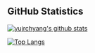 ## GitHub Statistics

<!--

<a href="https://github.com/anuraghazra/github-readme-stats">
  <img height=200 align="center" src="https://github-readme-stats-five-swart-14.vercel.app/api?username=yujrchyang&count_private=true&theme=onedark" />
</a>
<a href="https://github.com/anuraghazra/convoychat">
  <img height=200 align="center" src="https://github-readme-stats-five-swart-14.vercel.app/api/top-langs?username=yujrchyang&hide=javascript,html,css&layout=compact&langs_count=8" />
</a>

-->

<!--

![](https://raw.githubusercontent.com/yujrchyang/github-stats/master/generated/overview.svg#gh-dark-mode-only)
![](https://raw.githubusercontent.com/yujrchyang/github-stats/master/generated/overview.svg#gh-light-mode-only)
![](https://raw.githubusercontent.com/yujrchyang/github-stats/master/generated/languages.svg#gh-dark-mode-only)
![](https://raw.githubusercontent.com/yujrchyang/github-stats/master/generated/languages.svg#gh-light-mode-only)

Generated by https://github.com/jstrieb/github-stats

-->

[![yujrchyang's github stats](https://github-readme-stats-five-swart-14.vercel.app/api?username=yujrchyang&show_icons=true)](https://github.com/yujrchyang/github-readme-stats)

[![Top Langs](https://github-readme-stats-five-swart-14.vercel.app/api/top-langs/?username=yujrchyang&hide=JavaScript,CSS,CMake,Makefile&exclude_repo=github-stats,github-readme-stats,obsidian-config,OmniNotes&layout=compact&langs_count=8)](https://github.com/yujrchyang/github-readme-stats)
